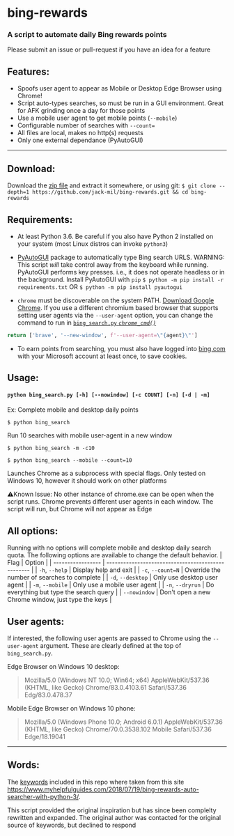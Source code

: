 # bing-rewards
### A script to automate daily Bing rewards points
Please submit an issue or pull-request if you have an idea for a feature

## **Features:**

* Spoofs user agent to appear as Mobile or Desktop Edge Browser using Chrome!
* Script auto-types searches, so must be run in a GUI environment. Great for AFK grinding once a day for those points
* Use a mobile user agent to get mobile points (`--mobile`)
* Configurable number of searches with `--count=`
* All files are local, makes no http(s) requests
* Only one external dependance (PyAutoGUI)
***

## **Download:**

Download the [zip file](https://github.com/jack-mil/bing_rewards/archive/master.zip) and extract it somewhere, or using git:
`$ git clone --depth=1 https://github.com/jack-mil/bing-rewards.git && cd bing-rewards`


## **Requirements:**

- At least Python 3.6. Be careful if you also have Python 2 installed on your system (most Linux distros can invoke `python3`)

- [PyAutoGUI](https://github.com/asweigart/pyautogui) package to automatically type Bing search URLS.
WARNING: This script *will* take control away from the keyboard while running. PyAutoGUI performs key presses. i.e., it does not operate headless or in the background.
Install PyAutoGUI with `pip`
`$ python -m pip install -r requirements.txt`  OR
`$ python -m pip install pyautogui`

- `chrome` must be discoverable on the system PATH. [Download Google Chrome](https://www.google.com/intl/en/chrome/).
If you use a different chromium based browser that supports setting user agents via the `--user-agent` option, you can change the command to run in [`bing_search.py` *`chrome_cmd()`*](https://github.com/jack-mil/bing_rewards/blob/6aa71887f22388ecb88dc54c634c12fa7ebff171/bing_search.py#L110)
```py
return ['brave', '--new-window', f'--user-agent=\"{agent}\"']
```

- To earn points from searching, you must also have logged into [bing.com](https://www.bing.com) with your Microsoft account at least once, to save cookies.

## **Usage:**

#### `python bing_search.py [-h] [--nowindow] [-c COUNT] [-n] [-d | -m]`

Ex:
Complete mobile and desktop daily points

`$ python bing_search`

Run 10 searches with mobile user-agent in a new window

`$ python bing_search -m -c10`

`$ python bing_search --mobile --count=10`

Launches Chrome as a subprocess with special flags. Only tested on Windows 10, however it should work on other platforms

⚠️Known Issue: No other instance of chrome.exe can be open when the script runs. Chrome prevents different user agents in each window. The script will run, but Chrome will not appear as Edge


## **All options:**

Running with no options will complete mobile and desktop daily search quota. The following options are available to change the default behavior.
| Flag              | Option                                             |
| ----------------- | -------------------------------------------------- |
| `-h`, `--help`    | Display help and exit                              |
| `-c`, `--count=N` | Override the number of searches to complete        |
| `-d`, `--desktop` | Only use desktop user agent                        |
| `-m`, `--mobile`  | Only use a mobile user agent                       |
| `-n`, `--dryrun`  | Do everything but type the search query            |
| `--nowindow`      | Don't open a new Chrome window, just type the keys |


## User agents:

If interested, the following user agents are passed to Chrome using the `--user-agent` argument. These are clearly defined at the top of `bing_search.py`.

Edge Browser on Windows 10 desktop:
> Mozilla/5.0 (Windows NT 10.0; Win64; x64) AppleWebKit/537.36 (KHTML, like Gecko) Chrome/83.0.4103.61 Safari/537.36 Edg/83.0.478.37

Mobile Edge Browser on Windows 10 phone:
> Mozilla/5.0 (Windows Phone 10.0; Android 6.0.1) AppleWebKit/537.36 (KHTML, like Gecko) Chrome/70.0.3538.102 Mobile Safari/537.36 Edge/18.19041
***

## Words:
The [keywords](https://www.myhelpfulguides.com/keywords.txt) included in this repo where taken from this site
https://www.myhelpfulguides.com/2018/07/19/bing-rewards-auto-searcher-with-python-3/.

This script provided the original inspiration but has since been complelty rewritten and expanded.
The original author was contacted for the original source of keywords, but declined to respond
